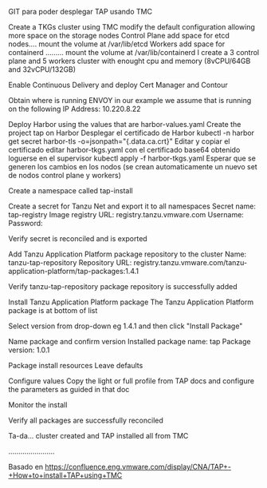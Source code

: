 GIT para poder desplegar TAP usando TMC 

Create a TKGs cluster using TMC
    modify the default configuration allowing more space on the storage nodes
          Control Plane add space for etcd nodes.... mount the volume at /var/lib/etcd
          Workers add space for containerd ......... mount the volume at /var/lib/containerd
    I create a 3 control plane and 5 workers cluster with enought cpu and memory (8vCPU/64GB and 32vCPU/132GB)

Enable Continuous Delivery and deploy Cert Manager and Contour 

Obtain where is running ENVOY
      in our example we assume that is running on the following IP Address: 10.220.8.22
      
Deploy Harbor using the values that are harbor-values.yaml
    Create the project tap on Harbor
    Desplegar el certificado de Harbor
            kubectl -n harbor get secret harbor-tls -o=jsonpath="{.data.ca\.crt}" 
    Editar y copiar el certificado
            editar harbor-tkgs.yaml con el certificado base64 obtenido
            loguerse en el supervisor
            kubectl apply -f harbor-tkgs.yaml
    Esperar que se generen los cambios en los nodos (se crean automaticamente un nuevo set de nodos control plane y workers)

Create a namespace called tap-install

Create a secret for Tanzu Net and export it to all namespaces
    Secret name: tap-registry
    Image registry URL: registry.tanzu.vmware.com
    Username: <tanzu-net-username>
    Password: <tanzu-net-password>

Verify secret is reconciled and is exported

Add Tanzu Application Platform package repository to the cluster
    Name: tanzu-tap-repository
    Repository URL: registry.tanzu.vmware.com/tanzu-application-platform/tap-packages:1.4.1

Verify tanzu-tap-repository package repository is successfully added

Install Tanzu Application Platform package
    The Tanzu Application Platform package is at bottom of list

Select version from drop-down eg 1.4.1 and then click "Install Package"

Name package and confirm version
    Installed package name: tap
    Package version: 1.0.1

Package install resources
    Leave defaults

Configure values
    Copy the light or full profile from TAP docs and configure the parameters as guided in that doc

Monitor the install

Verify all packages are successfully reconciled

Ta-da... cluster created and TAP installed all from TMC
  
.......................

  Basado en https://confluence.eng.vmware.com/display/CNA/TAP+-+How+to+install+TAP+using+TMC
